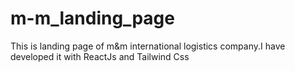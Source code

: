 # m-m_landing_page
This is landing page of m&amp;m international logistics company.I have developed it with ReactJs and Tailwind Css
